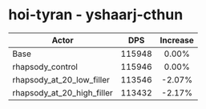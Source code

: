 # hoi-tyran - yshaarj-cthun
| Actor | DPS | Increase |
|---|:---:|:---:|
|Base|115948|0.00%|
|rhapsody_control|115946|0.00%|
|rhapsody_at_20_low_filler|113546|-2.07%|
|rhapsody_at_20_high_filler|113432|-2.17%|
